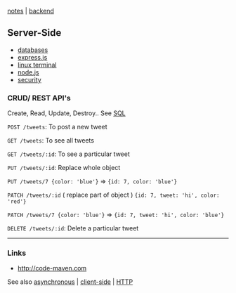 [notes](notes.md) | [backend](backend.md)

## Server-Side
- [databases](databases.md)
- [express.js](javascript/express.md)
- [linux terminal](linuxTerminal.md)
- [node.js](javascript/node.md)
- [security](security.md)

### CRUD/ REST API's
Create, Read, Update, Destroy.. See [SQL](../SQL.md)

`POST /tweets`: To post a new tweet

`GET /tweets`: To see all tweets

`GET /tweets/:id`: To see a particular tweet

`PUT /tweets/:id`: Replace whole object

`PUT /tweets/7 {color: 'blue'}` => `{id: 7, color: 'blue'}`

`PATCH /tweets/:id` ( replace part of object ) `{id: 7, tweet: 'hi', color: 'red'}`

`PATCH /tweets/7 {color: 'blue'}` =>  `{id: 7, tweet: 'hi', color: 'blue'}`

`DELETE /tweets/:id`: Delete a particular tweet


---

### Links
- http://code-maven.com

See also [asynchronous](async.md) | [client-side](client-side.md) | [HTTP](HTTP.md)
